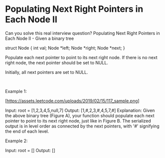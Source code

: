 # Populating Next Right Pointers in Each Node II

Can you solve this real interview question? Populating Next Right Pointers in Each Node II - Given a binary tree


struct Node {
  int val;
  Node *left;
  Node *right;
  Node *next;
}


Populate each next pointer to point to its next right node. If there is no next right node, the next pointer should be set to NULL.

Initially, all next pointers are set to NULL.

 

Example 1:

[https://assets.leetcode.com/uploads/2019/02/15/117_sample.png]


Input: root = [1,2,3,4,5,null,7]
Output: [1,#,2,3,#,4,5,7,#]
Explanation: Given the above binary tree (Figure A), your function should populate each next pointer to point to its next right node, just like in Figure B. The serialized output is in level order as connected by the next pointers, with '#' signifying the end of each level.


Example 2:


Input: root = []
Output: []